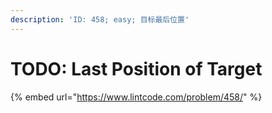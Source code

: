 ```yaml
---
description: 'ID: 458; easy; 目标最后位置'
---
```


# TODO: Last Position of Target

{% embed url="https://www.lintcode.com/problem/458/" %}



